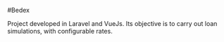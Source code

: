 #Bedex

Project developed in Laravel and VueJs. Its objective is to carry out loan simulations, with configurable rates.
